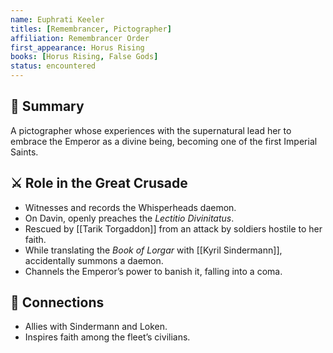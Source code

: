 ```yaml
---
name: Euphrati Keeler
titles: [Remembrancer, Pictographer]
affiliation: Remembrancer Order
first_appearance: Horus Rising
books: [Horus Rising, False Gods]
status: encountered
---
```


## 🧠 Summary
A pictographer whose experiences with the supernatural lead her to embrace the Emperor as a divine being, becoming one of the first Imperial Saints.

## ⚔️ Role in the Great Crusade
- Witnesses and records the Whisperheads daemon.
- On Davin, openly preaches the *Lectitio Divinitatus*.
- Rescued by [[Tarik Torgaddon]] from an attack by soldiers hostile to her faith.
- While translating the *Book of Lorgar* with [[Kyril Sindermann]], accidentally summons a daemon.
- Channels the Emperor’s power to banish it, falling into a coma.

## 🔗 Connections
- Allies with Sindermann and Loken.
- Inspires faith among the fleet’s civilians.